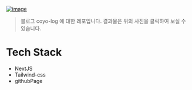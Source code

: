 [![image](https://github.com/COYO-HM/COYO-HM.github.io/assets/56423604/756784e1-ad3a-4707-88bb-a49528274749)](https://coyo-hm.github.io/)

> 블로그 coyo-log 에 대한 레포입니다. 결과물은 위의 사진을 클릭하여 보실 수 있습니다.

# Tech Stack
* NextJS
* Tailwind-css
* githubPage